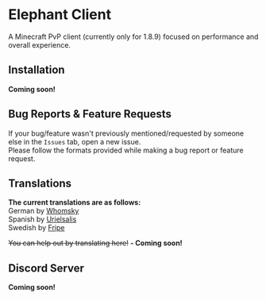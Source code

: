 # Elephant Client
A Minecraft PvP client (currently only for 1.8.9) focused on performance and overall experience.

## Installation
**Coming soon!**

## Bug Reports & Feature Requests
If your bug/feature wasn't previously mentioned/requested by someone else in the `Issues` tab, open a new issue.\
Please follow the formats provided while making a bug report or feature request.

## Translations
**The current translations are as follows:**\
German by [Whomsky](https://github.com/Whomsky)\
Spanish by [Urielsalis](https://github.com/urielsalis)\
Swedish by [Fripe](https://github.com/Fripe070)

~~You can help out by translating here!~~ **- Coming soon!**

## Discord Server
**Coming soon!**
